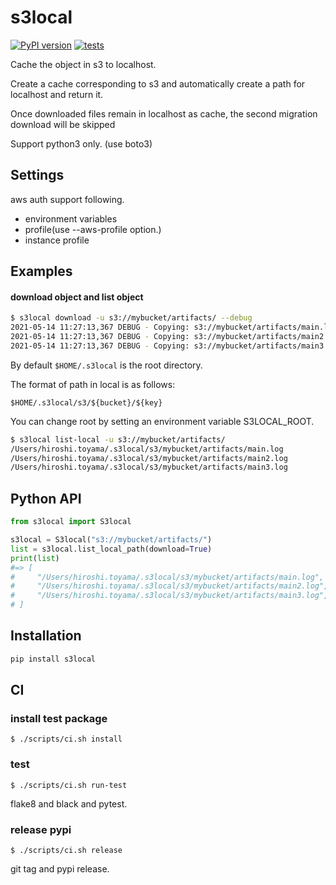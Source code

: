 # s3local

[![PyPI version](https://badge.fury.io/py/s3local.svg)](https://badge.fury.io/py/s3local)
[![tests](https://github.com/toyama0919/s3local/actions/workflows/tests.yml/badge.svg)](https://github.com/toyama0919/s3local/actions/workflows/tests.yml)

Cache the object in s3 to localhost.

Create a cache corresponding to s3 and automatically create a path for localhost and return it.

Once downloaded files remain in localhost as cache, the second migration download will be skipped

Support python3 only. (use boto3)

## Settings

aws auth support following.

* environment variables
* profile(use --aws-profile option.)
* instance profile

## Examples

#### download object and list object

```bash
$ s3local download -u s3://mybucket/artifacts/ --debug
2021-05-14 11:27:13,367 DEBUG - Copying: s3://mybucket/artifacts/main.log > /Users/hiroshi.toyama/.s3local/s3/mybucket/artifacts/main.log
2021-05-14 11:27:13,367 DEBUG - Copying: s3://mybucket/artifacts/main2.log > /Users/hiroshi.toyama/.s3local/s3/mybucket/artifacts/main2.log
2021-05-14 11:27:13,367 DEBUG - Copying: s3://mybucket/artifacts/main3.log > /Users/hiroshi.toyama/.s3local/s3/mybucket/artifacts/main3.log
```

By default `$HOME/.s3local` is the root directory.

The format of path in local is as follows:

```
$HOME/.s3local/s3/${bucket}/${key}
```

You can change root by setting an environment variable S3LOCAL_ROOT.

```bash
$ s3local list-local -u s3://mybucket/artifacts/
/Users/hiroshi.toyama/.s3local/s3/mybucket/artifacts/main.log
/Users/hiroshi.toyama/.s3local/s3/mybucket/artifacts/main2.log
/Users/hiroshi.toyama/.s3local/s3/mybucket/artifacts/main3.log
```

## Python API

```python
from s3local import S3local

s3local = S3local("s3://mybucket/artifacts/")
list = s3local.list_local_path(download=True)
print(list)
#=> [
#     "/Users/hiroshi.toyama/.s3local/s3/mybucket/artifacts/main.log",
#     "/Users/hiroshi.toyama/.s3local/s3/mybucket/artifacts/main2.log",
#     "/Users/hiroshi.toyama/.s3local/s3/mybucket/artifacts/main3.log",
# ]

```

## Installation

```sh
pip install s3local
```

## CI

### install test package

```
$ ./scripts/ci.sh install
```

### test

```
$ ./scripts/ci.sh run-test
```

flake8 and black and pytest.

### release pypi

```
$ ./scripts/ci.sh release
```

git tag and pypi release.
